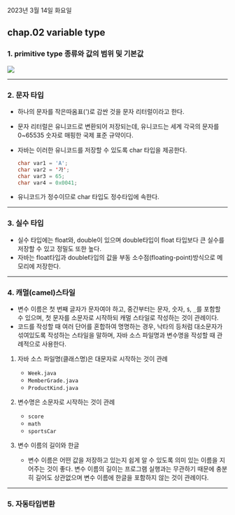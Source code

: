 2023년 3월 14일 화요일

## chap.02 variable type

### 1. primitive type 종류와 값의 범위 및 기본값

![](https://img1.daumcdn.net/thumb/R1280x0/?scode=mtistory2&fname=https%3A%2F%2Ft1.daumcdn.net%2Fcfile%2Ftistory%2F991A15355B6140F125)

---

### 2. 문자 타입

- 하나의 문자를 작은따옴표(')로 감싼 것을 문자 리터럴이라고 한다.
- 문자 리터럴은 유니코드로 변환되어 저장되는데, 유니코드는 세계 각국의 문자를 0~65535 숫자로 매핑한 국제 표준 규약이다.
- 자바는 이러한 유니코드를 저장할 수 있도록 char 타입을 제공한다.

  ```java
  char var1 = 'A';
  char var2 = '가';
  char var3 = 65;
  char var4 = 0x0041;
  ```

- 유니코드가 정수이므로 char 타입도 정수타입에 속한다.

---

### 3. 실수 타입

- 실수 타입에는 float와, double이 있으며 double타입이 float 타입보다 큰 실수를 저장할 수 있고 정밀도 또한 높다.
- 자바는 float타입과 double타입의 값을 부동 소수점(floating-point)방식으로 메모리에 저장한다.

---

### 4. 캐멀(camel)스타일

- 변수 이름은 첫 번째 글자가 문자여야 하고, 중간부터는 문자, 숫자, `$`, `_`를 포함할 수 있으며, 첫 문자를 소문자로 시작하되 캐멀 스타일로 작성하는 것이 관례이다.
- 코드를 작성할 때 여러 단어를 혼합하여 명명하는 경우, 낙타의 등처럼 대소문자가 섞여있도록 작성하는 스타일을 말하며, 자바 소스 파일명과 변수명을 작성할 때 관례적으로 사용한다.

1. 자바 소스 파일명(클래스명)은 대문자로 시작하는 것이 관례

   - `Week.java`
   - `MemberGrade.java`
   - `ProductKind.java`

2. 변수명은 소문자로 시작하는 것이 관례

   - `score`
   - `math`
   - `sportsCar`

3. 변수 이름의 길이와 한글
   - 변수 이름은 어떤 값을 저장하고 있는지 쉽게 알 수 있도록 의미 있는 이름을 지어주는 것이 좋다. 변수 이름의 길이는 프로그램 실행과는 무관하기 때문에 충분히 길어도 상관없으며 변수 이름에 한글을 포함하지 않는 것이 관례이다.

---

### 5. 자동타입변환
